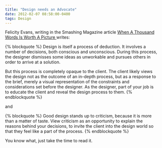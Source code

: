 ```yaml
---
title: "Design needs an Advocate"
date: 2012-02-07 08:58:00-0400
tags: Design
---
```


Felicity Evans, writing in the Smashing Magazine article [When A Thousand Words Is Worth A Picture
](http://www.smashingmagazine.com/2010/10/26/a-thousand-words-is-worth-a-picture-the-importance-of-justifying-your-designs/) writes:

{% blockquote %}
Design is itself a process of deduction. It involves a number of decisions, both conscious and unconscious. During this process, the designer dismisses some ideas as unworkable and pursues others in order to arrive at a solution.

But this process is completely opaque to the client. The client likely views the design not as the outcome of an in-depth process, but as a response to the brief, merely a visual representation of the constraints and considerations set before the designer. As the designer, part of your job is to educate the client and reveal the design process to them.
{% endblockquote %}

and

{% blockquote %}
Good design stands up to criticism, because it is more than a matter of taste. View criticism as an opportunity to explain the reasons behind your decisions, to invite the client into the design world so that they feel like a part of the process.
{% endblockquote %}

You know what, just take the time to read it.
